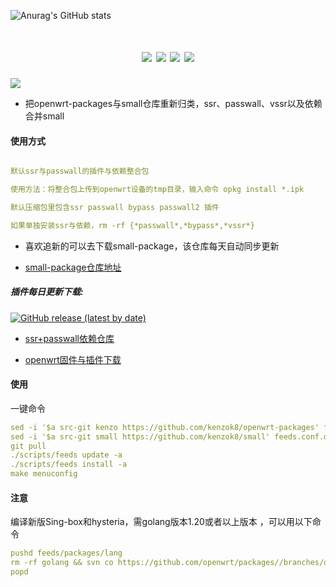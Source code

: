 ![Anurag's GitHub stats](https://github-readme-stats.vercel.app/api?username=kenzok8&show_icons=true&theme=radical)
<div align="center">
<h1 align="center"smmall</h1>
<img src="https://img.shields.io/github/issues/kenzok8/small?color=green">
<img src="https://img.shields.io/github/stars/kenzok8/small?color=yellow">
<img src="https://img.shields.io/github/forks/kenzok8/small?color=orange">
<img src="https://img.shields.io/github/languages/code-size/kenzok8/small?color=blueviolet">
</div>

<img src="https://v2.jinrishici.com/one.svg?font-size=24&spacing=2&color=Black">


* 把openwrt-packages与small仓库重新归类，ssr、passwall、vssr以及依赖合并small

#### 使用方式
```yaml

默认ssr与passwall的插件与依赖整合包

使用方法：将整合包上传到openwrt设备的tmp目录，输入命令 opkg install *.ipk

默认压缩包里包含ssr passwall bypass passwall2 插件

如果单独安装ssr与依赖，rm -rf {*passwall*,*bypass*,*vssr*}
```

* 喜欢追新的可以去下载small-package，该仓库每天自动同步更新

* [small-package仓库地址](https://github.com/kenzok8/small-package) 


##### 插件每日更新下载:
[![GitHub release (latest by date)](https://img.shields.io/github/v/release/kenzok8/small?style=for-the-badge&label=插件下载)](https://github.com/kenzok8/small/releases/latest)

+ [ssr+passwall依赖仓库](https://github.com/kenzok8/small)

+ [openwrt固件与插件下载](https://op.dllkids.xyz/)

#### 使用
一键命令
```yaml
sed -i '$a src-git kenzo https://github.com/kenzok8/openwrt-packages' feeds.conf.default
sed -i '$a src-git small https://github.com/kenzok8/small' feeds.conf.default
git pull
./scripts/feeds update -a
./scripts/feeds install -a
make menuconfig
```

#### 注意
编译新版Sing-box和hysteria，需golang版本1.20或者以上版本 ，可以用以下命令
```yaml
pushd feeds/packages/lang
rm -rf golang && svn co https://github.com/openwrt/packages//branches/openwrt-23.05/lang/golang
popd
```

